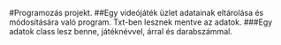 #Programozás projekt.
##Egy videójáték üzlet adatainak eltárolása és módosítására való program. Txt-ben lesznek mentve az adatok.
###Egy adatok class lesz benne, játéknévvel, árral és darabszámmal.
